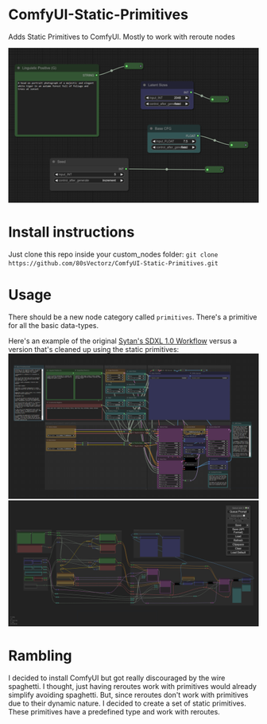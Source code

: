 # ComfyUI-Static-Primitives

Adds Static Primitives to ComfyUI. Mostly to work with reroute nodes

![Example](https://github.com/80sVectorz/ComfyUI-Static-Primitives/blob/main/images/Thumbnail.png?raw=true)

# Install instructions

Just clone this repo inside your custom_nodes folder: `git clone https://github.com/80sVectorz/ComfyUI-Static-Primitives.git`

# Usage

There should be a new node category called `primitives`.
There's a primitive for all the basic data-types.

Here's an example of the original [Sytan's SDXL 1.0 Workflow](https://github.com/SytanSD/Sytan-SDXL-ComfyUI) versus a version that's cleaned up using the static primitives:
![Example](https://github.com/80sVectorz/ComfyUI-Static-Primitives/blob/main/images/Original.png?raw=true)
![Example](https://github.com/80sVectorz/ComfyUI-Static-Primitives/blob/main/images/CleanedUpExample.png?raw=true)

# Rambling

I decided to install ComfyUI but got really discouraged by the wire spaghetti.
I thought, just having reroutes work with primitives would already
simplify avoiding spaghetti.
But, since reroutes don't work with primitives due to their dynamic nature.
I decided to create a set of static primitives.
These primitives have a predefined type and work with reroutes.
